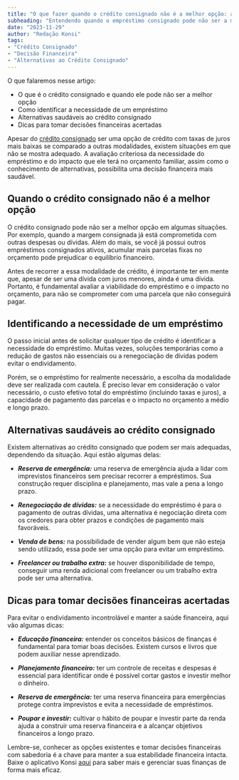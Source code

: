 ```yaml
---
title: "O que fazer quando o crédito consignado não é a melhor opção: aprenda a tomar decisões financeiras saudáveis"
subheading: "Entendendo quando o empréstimo consignado pode não ser a melhor solução e descobrindo alternativas viáveis"
date: "2023-11-29"
author: "Redação Konsi"
tags:
- "Crédito Consignado"
- "Decisão Financeira"
- "Alternativas ao Crédito Consignado"
---
```


O que falaremos nesse artigo:
- O que é o crédito consignado e quando ele pode não ser a melhor opção
- Como identificar a necessidade de um empréstimo 
- Alternativas saudáveis ao crédito consignado
- Dicas para tomar decisões financeiras acertadas

Apesar do [crédito consignado](https://konsi.com.br/postagens/por-que-o-crdito-consignado-a-melhor-escolha-para-servidores-pblicos) ser uma opção de crédito com taxas de juros mais baixas se comparado a outras modalidades, existem situações em que não se mostra adequado. A avaliação criteriosa da necessidade do empréstimo e do impacto que ele terá no orçamento familiar, assim como o conhecimento de alternativas, possibilita uma decisão financeira mais saudável.

## Quando o crédito consignado não é a melhor opção

O crédito consignado pode não ser a melhor opção em algumas situações. Por exemplo, quando a margem consignada já está comprometida com outras despesas ou dívidas. Além do mais, se você já possui outros empréstimos consignados ativos, acumular mais parcelas fixas no orçamento pode prejudicar o equilíbrio financeiro.

Antes de recorrer a essa modalidade de crédito, é importante ter em mente que, apesar de ser uma dívida com juros menores, ainda é uma dívida. Portanto, é fundamental avaliar a viabilidade do empréstimo e o impacto no orçamento, para não se comprometer com uma parcela que não conseguirá pagar.

## Identificando a necessidade de um empréstimo

O passo inicial antes de solicitar qualquer tipo de crédito é identificar a necessidade do empréstimo. Muitas vezes, soluções temporárias como a redução de gastos não essenciais ou a renegociação de dívidas podem evitar o endividamento.

Porém, se o empréstimo for realmente necessário, a escolha da modalidade deve ser realizada com cautela. É preciso levar em consideração o valor necessário, o custo efetivo total do empréstimo (incluindo taxas e juros), a capacidade de pagamento das parcelas e o impacto no orçamento a médio e longo prazo. 

## Alternativas saudáveis ao crédito consignado

Existem alternativas ao crédito consignado que podem ser mais adequadas, dependendo da situação. Aqui estão algumas delas:

- ***Reserva de emergência:*** uma reserva de emergência ajuda a lidar com imprevistos financeiros sem precisar recorrer a empréstimos. Sua construção requer disciplina e planejamento, mas vale a pena a longo prazo.

- ***Renegociação de dívidas:*** se a necessidade do empréstimo é para o pagamento de outras dívidas, uma alternativa é negociação direta com os credores para obter prazos e condições de pagamento mais favoráveis.

- ***Venda de bens:*** na possibilidade de vender algum bem que não esteja sendo utilizado, essa pode ser uma opção para evitar um empréstimo.

- ***Freelancer ou trabalho extra:*** se houver disponibilidade de tempo, conseguir uma renda adicional com freelancer ou um trabalho extra pode ser uma alternativa.

## Dicas para tomar decisões financeiras acertadas

Para evitar o endividamento incontrolável e manter a saúde financeira, aqui vão algumas dicas:

- ***Educação financeira:*** entender os conceitos básicos de finanças é fundamental para tomar boas decisões. Existem cursos e livros que podem auxiliar nesse aprendizado.

- ***Planejamento financeiro:*** ter um controle de receitas e despesas é essencial para identificar onde é possível cortar gastos e investir melhor o dinheiro.

- ***Reserva de emergência:*** ter uma reserva financeira para emergências protege contra imprevistos e evita a necessidade de empréstimos.

- ***Poupar e investir:*** cultivar o hábito de poupar e investir parte da renda ajuda a construir uma reserva financeira e a alcançar objetivos financeiros a longo prazo.

Lembre-se, conhecer as opções existentes e tomar decisões financeiras com sabedoria é a chave para manter a sua estabilidade financeira intacta. Baixe o aplicativo Konsi [aqui](https://konsi.com.br/app-download) para saber mais e gerenciar suas finanças de forma mais eficaz.
